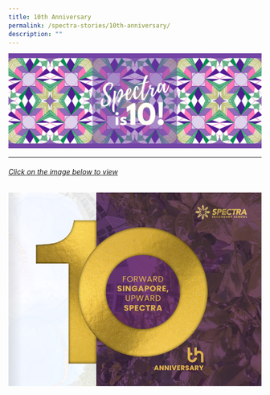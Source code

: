 ```yaml
---
title: 10th Anniversary
permalink: /spectra-stories/10th-anniversary/
description: ""
---
```

<img style="width:800px" src="/images/spectra%20is%2010.png">

***

###### [Click on the image below to view](https://drive.google.com/file/d/1Qwz7DhxwpbniK1vI9nacwoIgkRalA3fP/view?usp=drive_link)
<a target="new" href="https://drive.google.com/file/d/1Qwz7DhxwpbniK1vI9nacwoIgkRalA3fP/view?usp=drive_link"><img style="width:800px" src="/images/spectra%20coffee%20table%20book%202023.png"></a>